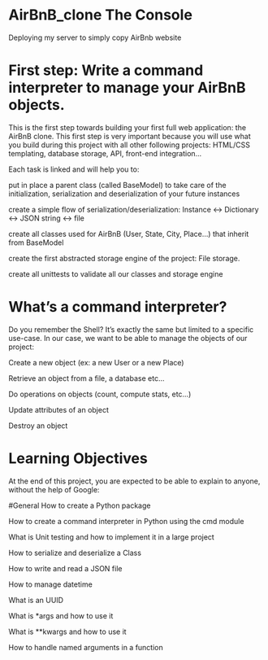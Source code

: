 # AirBnB_clone The Console
Deploying my server to simply copy AirBnb website

# First step: Write a command interpreter to manage your AirBnB objects.

This is the first step towards building your first full web application: the AirBnB clone. This first step is very important because you will use what you build during this project with all other following projects: HTML/CSS templating, database storage, API, front-end integration…

Each task is linked and will help you to:

 put in place a parent class (called BaseModel) to take care of the initialization, serialization and deserialization of your future instances

 create a simple flow of serialization/deserialization: Instance <-> Dictionary <-> JSON string <-> file

 create all classes used for AirBnB (User, State, City, Place…) that inherit from BaseModel

 create the first abstracted storage engine of the project: File storage.

 create all unittests to validate all our classes and storage engine

# What’s a command interpreter?
Do you remember the Shell? It’s exactly the same but limited to a specific use-case. In our case, we want to be able to manage the objects of our project:

 Create a new object (ex: a new User or a new Place)

 Retrieve an object from a file, a database etc…

 Do operations on objects (count, compute stats, etc…)

 Update attributes of an object

 Destroy an object

# Learning Objectives
At the end of this project, you are expected to be able to explain to anyone, without the help of Google:

#General
How to create a Python package

How to create a command interpreter in Python using the cmd module

What is Unit testing and how to implement it in a large project

How to serialize and deserialize a Class

How to write and read a JSON file

How to manage datetime

What is an UUID

What is *args and how to use it

What is **kwargs and how to use it

How to handle named arguments in a function
